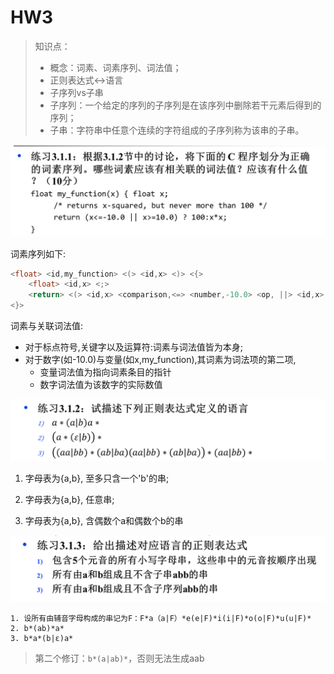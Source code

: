 # HW3

>知识点：
>
>- 概念：词素、词素序列、词法值；
>- 正则表达式<->语言
>- 子序列vs子串
>  - 子序列：一个给定的序列的子序列是在该序列中删除若干元素后得到的序列；
>  - 子串：字符串中任意个连续的字符组成的子序列称为该串的子串。

![image-20230921081508526](HW3.assets/image-20230921081508526.png)

词素序列如下:

```c
<float> <id,my_function> <(> <id,x> <)> <{>
    <float> <id,x> <;>
    <return> <(> <id,x> <comparison,<=> <number,-10.0> <op, ||> <id,x> <comparison,>=> <number,10.0> <)> <op,?> <id,x> <op,:><id,x> <op,*> <id,x> <;>
<}>
```

词素与关联词法值:

- 对于标点符号,关键字以及运算符:词素与词法值皆为本身;
- 对于数字(如-10.0)与变量(如x,my_function),其词素为词法项的第二项,
  - 变量词法值为指向词素条目的指针
  - 数字词法值为该数字的实际数值


![image-20230921081523896](HW3.assets/image-20230921081523896.png)



1) 字母表为{a,b},  至多只含一个'b'的串;

2) 字母表为{a,b},  任意串;

3) 字母表为{a,b},  含偶数个a和偶数个b的串

   



![image-20230921081535624](HW3.assets/image-20230921081535624.png)

```
1. 设所有由辅音字母构成的串记为F：F*a（a|F）*e(e|F)*i(i|F)*o(o|F)*u(u|F)*
2. b*(ab)*a*
3. b*a*(b|ε)a*
```

> 第二个修订：`b*(a|ab)*`，否则无法生成aab

